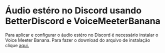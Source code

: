 # Áudio estéro no Discord usando BetterDiscord e VoiceMeeterBanana

Para aplicar e configurar o áudio estéro no Discord é necessário instalar o Voice Meeter Banana. Para fazer o download do arquivo de instalação clique [aqui.](https://github.com/matheusaudibert/voice_meeter_discord/blob/main/voicemeeterbanana/VoicemeeterProSetup.exe)
